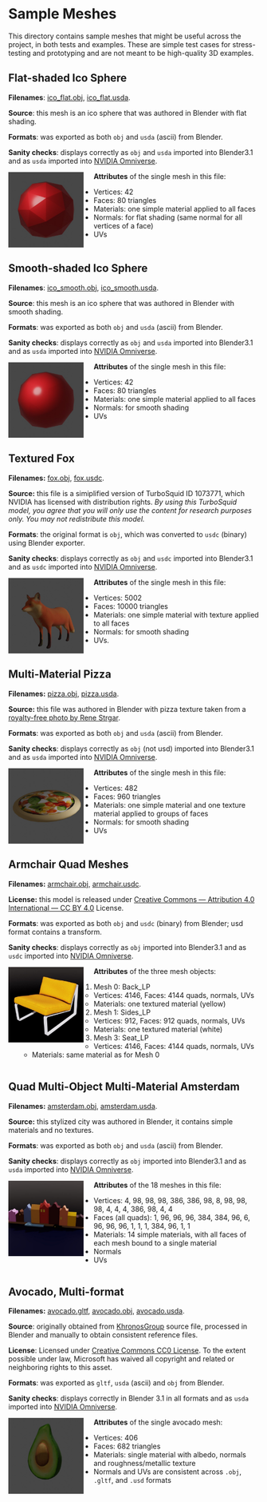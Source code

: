 # Sample Meshes

This directory contains sample meshes that might be useful across the project, in both
tests and examples. These are simple test cases for stress-testing and prototyping 
and are not meant to be high-quality 3D examples.

## Flat-shaded Ico Sphere

**Filenames**: [ico_flat.obj](ico_flat.obj), [ico_flat.usda](ico_flat.usda).

**Source**: this mesh is an ico sphere that was authored in Blender with flat shading.

**Formats**: was exported as both `obj` and `usda` (ascii) from Blender.

**Sanity checks**: displays correctly as `obj` and `usda` imported into Blender3.1 and as `usda` imported into [NVIDIA Omniverse](https://www.nvidia.com/en-us/omniverse/). 

<img width="30%" style="padding:0 20px 0 0; float: left" src="renders/ico_flat.jpg">

**Attributes** of the single mesh in this file:
* Vertices: 42
* Faces: 80 triangles
* Materials: one simple material applied to all faces
* Normals: for flat shading (same normal for all vertices of a face)
* UVs

<div style="clear:both"></div>

## Smooth-shaded Ico Sphere

**Filenames**: [ico_smooth.obj](ico_smooth.obj), [ico_smooth.usda](ico_smooth.usda). 

**Source**: this mesh is an ico sphere that was authored in Blender with smooth shading.

**Formats**: was exported as both `obj` and `usda` (ascii) from Blender.

**Sanity checks**: displays correctly as `obj` and `usda` imported into Blender3.1 and as `usda` imported into [NVIDIA Omniverse](https://www.nvidia.com/en-us/omniverse/). 

<img width="30%" style="padding:0 20px 0 0; float: left" src="renders/ico_smooth.jpg">

**Attributes** of the single mesh in this file:
* Vertices: 42
* Faces: 80 triangles
* Materials: one simple material applied to all faces
* Normals: for smooth shading
* UVs

<div style="clear:both"></div>

## Textured Fox

**Filenames:** [fox.obj](fox.obj), [fox.usdc](fox.usdc).

**Source:** this file is a simiplified version of TurboSquid ID 1073771, which NVIDIA has licensed with distribution rights. *By using this TurboSquid model, you agree that you will only use the content for research purposes only. You may not redistribute this model.*

**Formats**: the original format is `obj`, which was converted to `usdc` (binary) using Blender exporter.

**Sanity checks**: displays correctly as `obj` and `usdc` imported into Blender3.1 and as `usdc` imported into [NVIDIA Omniverse](https://www.nvidia.com/en-us/omniverse/). 

<img width="30%" style="padding:0 20px 0 0; float: left" src="renders/fox.jpg">

**Attributes** of the single mesh in this file:
* Vertices: 5002
* Faces: 10000 triangles
* Materials: one simple material with texture applied to all faces
* Normals: for smooth shading
* UVs.

<div style="clear:both"></div>

## Multi-Material Pizza

**Filenames:** [pizza.obj](pizza.obj), [pizza.usda](pizza.usda).

**Source:** this file was authored in Blender with pizza texture taken from a [royalty-free photo by Rene Strgar](https://www.pexels.com/photo/italian-style-pizza-13814644/).

**Formats**: was exported as both `obj` and `usda` (ascii) from Blender.

**Sanity checks**: displays correctly as `obj` (not usd) imported into Blender3.1 and as `usda` imported into [NVIDIA Omniverse](https://www.nvidia.com/en-us/omniverse/). 

<img width="30%" style="padding:0 20px 0 0; float: left" src="renders/pizza.jpg">

**Attributes** of the single mesh in this file:
* Vertices: 482
* Faces: 960 triangles
* Materials: one simple material and one texture material applied to groups of faces
* Normals: for smooth shading
* UVs

<div style="clear:both"></div>

## Armchair Quad Meshes

**Filenames:** [armchair.obj](armchair.obj), [armchair.usdc](armchair.usdc).

**License:** this model is released under [Creative Commons — Attribution 4.0 International — CC BY 4.0](https://creativecommons.org/licenses/by/4.0/) License. 

**Formats**: was exported as both `obj` and `usdc` (binary) from Blender; usd format contains a transform. 

**Sanity checks**: displays correctly as `obj` imported into Blender3.1 and as `usdc` imported into [NVIDIA Omniverse](https://www.nvidia.com/en-us/omniverse/). 

<img width="30%" style="padding:0 20px 0 0; float: left" src="renders/armchair.jpg">

**Attributes** of the three mesh objects:
1. Mesh 0: Back_LP
   * Vertices: 4146, Faces: 4144 quads, normals, UVs
   * Materials: one textured material (yellow)
2. Mesh 1: Sides_LP
    * Vertices: 912, Faces: 912 quads, normals, UVs
    * Materials: one textured material (white)
3. Mesh 3: Seat_LP
    * Vertices: 4146, Faces: 4144 quads, normals, UVs
    * Materials: same material as for Mesh 0

<div style="clear:both"></div>

## Quad Multi-Object Multi-Material Amsterdam

**Filenames:** [amsterdam.obj](amsterdam.obj), [amsterdam.usda](amsterdam.usda).

**Source:** this stylized city was authored in Blender, it contains simple materials and no textures.

**Formats**: was exported as both `obj` and `usda` (ascii) from Blender.

**Sanity checks**: displays correctly as `obj` imported into Blender3.1 and as `usda` imported into [NVIDIA Omniverse](https://www.nvidia.com/en-us/omniverse/). 

<img width="30%" style="padding:0 20px 0 0; float: left" src="renders/amsterdam.jpg">

**Attributes** of the 18 meshes in this file:
* Vertices: 4, 98, 98, 98, 386, 386, 98, 8, 98, 98, 98, 4, 4, 4, 386, 98, 4, 4
* Faces (all quads): 1, 96, 96, 96, 384, 384, 96, 6, 96, 96, 96, 1, 1, 1, 384, 96, 1, 1
* Materials: 14 simple materials, with all faces of each mesh bound to a single material
* Normals
* UVs

<div style="clear:both"></div>

## Avocado, Multi-format

**Filenames:** [avocado.gltf](avocado.gltf),  [avocado.obj](avocado.obj),  [avocado.usda](avocado.usda).

**Source**: originally obtained from [KhronosGroup](https://github.com/KhronosGroup/glTF-Sample-Models/tree/main/sourceModels/Avocado) source file, processed in Blender and 
manually to obtain consistent reference files.

**License**: Licensed under [Creative Commons CC0 License](http://creativecommons.org/publicdomain/zero/1.0/). To the extent possible under law, Microsoft has waived all copyright and related or neighboring rights to this asset.

**Formats**: was exported as `gltf`, `usda` (ascii) and `obj` from Blender.

**Sanity checks**: displays correctly in Blender 3.1 in all formats and as `usda` imported into [NVIDIA Omniverse](https://www.nvidia.com/en-us/omniverse/).

<img width="30%" style="padding:0 20px 0 0; float: left" src="renders/avocado.jpg">

**Attributes** of the single avocado mesh:
* Vertices: 406
* Faces: 682 triangles
* Materials: single material with albedo, normals and roughness/metallic texture
* Normals and UVs are consistent across `.obj`, `.gltf`, and `.usd` formats
